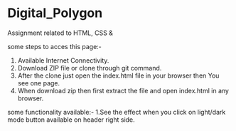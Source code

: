 # Digital_Polygon
Assignment related to HTML, CSS &amp;

some steps to acces this page:-
1. Available Internet Connectivity.
2. Download ZIP file or clone through git command.
3. After the clone just open the index.html file in your browser then You see one page.
4. When download zip then first extract the file and open index.html in any browser.

some functionality available:-
1.See the effect when you click on light/dark mode button available on header right side.
